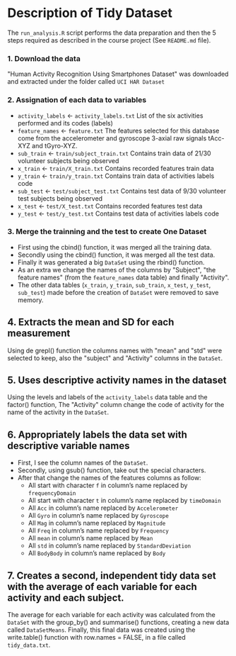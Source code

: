 # Description of Tidy Dataset

The `run_analysis.R` script performs the data preparation and then the 5 steps required as described in the course project (See `README.md` file).

### 1. Download the data
  "Human Activity Recognition Using Smartphones Dataset" was downloaded and extracted under the folder called `UCI HAR Dataset`

### 2. Assignation of each data to variables
- `activity_labels` <- `activity_labels.txt` List of the six activities performed and its codes (labels)
- `feature_names` <- `feature.txt` The features selected for this database come from the accelerometer and gyroscope 3-axial raw signals tAcc-XYZ and tGyro-XYZ.
- `sub_train` <- `train/subject_train.txt` Contains train data of 21/30 volunteer subjects being observed
- `x_train` <- `train/X_train.txt` Contains recorded features train data
- `y_train` <- `train/y_train.txt` Contains train data of activities labels code
- `sub_test` <- `test/subject_test.txt` Contains test data of 9/30 volunteer test subjects being observed
- `x_test` <- `test/X_test.txt` Contains recorded features test data
- `y_test` <- `test/y_test.txt` Contains test data of activities labels code

### 3. Merge the trainning and the test to create One Dataset
- First using  the cbind() function, it was merged all the training data.
- Secondly using the cbind() function,  it was merged all the test data.
- Finally it was generated a big `DataSet` using the rbind() function.
- As an extra we change the names of the columns by "Subject", "the feature names" (from the `feature_names` data table) and finally "Activity".
- The other data tables (`x_train`, `y_train`, `sub_train`, `x_test`, `y_test`, `sub_test`) made before the creation of `DataSet` were removed to save memory.

## 4. Extracts the mean and SD for each measurement
Using de grepl() function the columns names with "mean" and "std" were selected to keep, also the "subject" and "Activity" columns in the `DataSet`.

## 5. Uses descriptive activity names in the dataset
Using the levels and labels of the `activity_labels` data table and the factor() function, The "Activity" column change the code of activity for the name of the activity in the `DataSet`.

## 6. Appropriately labels the data set with descriptive variable names
- First, I see the column names of the `DataSet`.
- Secondly, using gsub() function, take out the special characters.
- After that change the names of the features columns as follow:
  - All start with character `f` in column’s name replaced by `frequencyDomain`
  - All start with character `t` in column’s name replaced by `timeDomain`
  - All `Acc` in column’s name replaced by `Accelerometer`
  - All `Gyro` in column’s name replaced by `Gyroscope`
  - All `Mag` in column’s name replaced by `Magnitude`
  - All `Freq` in column’s name replaced by `Frequency`
  - All `mean` in column’s name replaced by `Mean`
  - All `std` in column’s name replaced by `StandardDeviation`
  - All `BodyBody` in column’s name replaced by `Body`

## 7. Creates a second, independent tidy data set with the average of each variable for each activity and each subject.
The average for each variable for each activity was calculated from the `DataSet` with the group_by() and summarise() functions, creating a new data called `DataSetMeans`.
Finally, this final data was created using the write.table() function with row.names = FALSE, in a file called `tidy_data.txt`.
